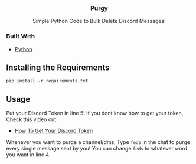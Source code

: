 <div align="center">
    <h3>Purgy</h3>
    <p>
        Simple Python Code to Bulk Delete Discord Messages!
    </p>
</div>

### Built With

* [Python](https://python.org/)

## Installing the Requirements
```
pip install -r requirements.txt
```

## Usage

Put your Discord Token in line 5!
If you dont know how to get your token, Check this video out

* [How To Get Your Discord Token](https://youtu.be/YEgFvgg7ZPI)

Whenever you want to purge a channel/dms, Type ```feds``` in the chat to purge every single message sent by you!
You can change ```feds``` to whatever word you want in line 4.
